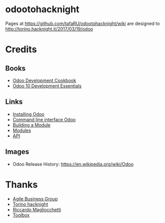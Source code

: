 # odootohacknight
Pages at https://github.com/tafaRU/odootohacknight/wiki are designed to http://torino.hacknight.it/2017/03/19/odoo

Credits
=======

Books
-----
* [Odoo Development Cookbook](https://www.packtpub.com/big-data-and-business-intelligence/odoo-development-cookbook)
* [Odoo 10 Development Essentials](https://www.packtpub.com/big-data-and-business-intelligence/odoo-10-development-essentials)

Links
-----
* [Installing Odoo](https://www.odoo.com/documentation/10.0/setup/install.html)
* [Command line interface Odoo](https://www.odoo.com/documentation/10.0/reference/cmdline.html)
* [Building a Module](https://www.odoo.com/documentation/10.0/howtos/backend.html)
* [Modules](https://www.odoo.com/documentation/10.0/reference/module.html)
* [API](https://www.odoo.com/documentation/10.0/reference/orm.html)

Images
------
* Odoo Release History: https://en.wikipedia.org/wiki/Odoo

Thanks
======
* [Agile Business Group](https://www.agilebg.com/)
* [Torino hacknight](http://torino.hacknight.it/)
* [Riccardo Magliocchetti](https://twitter.com/rmistaken)
* [Toolbox](http://www.toolboxoffice.it/)
